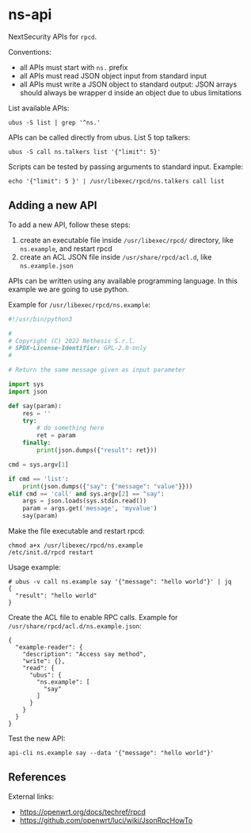 # ns-api

NextSecurity APIs for `rpcd`.

Conventions:
- all APIs must start with `ns.` prefix
- all APIs must read JSON object input from standard input
- all APIs must write a JSON object to standard output: JSON arrays should always be wrapper d inside
  an object due to ubus limitations

List available APIs:
```
ubus -S list | grep '^ns.'
```

APIs can be called directly from ubus.
List 5 top talkers:
```
ubus -S call ns.talkers list '{"limit": 5}'
```

Scripts can be tested by passing arguments to standard input.
Example:
```
echo '{"limit": 5 }' | /usr/libexec/rpcd/ns.talkers call list
```

## Adding a new API

To add a new API, follow these steps:
1. create an executable file inside `/usr/libexec/rpcd/` directory, like `ns.example`, and restart rpcd
2. create an ACL JSON file inside `/usr/share/rpcd/acl.d`, like `ns.example.json`

APIs can be written using any available programming language.
In this example we are going to use python.

Example for `/usr/libexec/rpcd/ns.example`:
```python
#!/usr/bin/python3

#
# Copyright (C) 2022 Nethesis S.r.l.
# SPDX-License-Identifier: GPL-2.0-only
#

# Return the same message given as input parameter

import sys
import json

def say(param):
    res = ''
    try:
        # do something here
        ret = param
    finally:
        print(json.dumps({"result": ret}))

cmd = sys.argv[1]

if cmd == 'list':
    print(json.dumps({"say": {"message": "value"}}))
elif cmd == 'call' and sys.argv[2] == "say":
    args = json.loads(sys.stdin.read())
    param = args.get('message', 'myvalue')
    say(param)
```

Make the file executable and restart rpcd:
```
chmod a+x /usr/libexec/rpcd/ns.example
/etc/init.d/rpcd restart
```

Usage example:
```
# ubus -v call ns.example say '{"message": "hello world"}' | jq
{
  "result": "hello world"
}
```

Create the ACL file to enable RPC calls.
Example for `/usr/share/rpcd/acl.d/ns.example.json`:
```
{
  "example-reader": {
    "description": "Access say method",
    "write": {},
    "read": {
      "ubus": {
        "ns.example": [
          "say"
        ]
      }
    }
  }
}
```

Test the new API:
```
api-cli ns.example say --data '{"message": "hello world"}'
```

## References

External links:
- https://openwrt.org/docs/techref/rpcd
- https://github.com/openwrt/luci/wiki/JsonRpcHowTo
